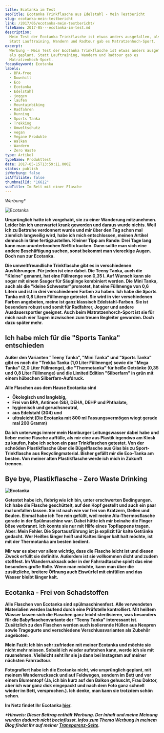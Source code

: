 ```yaml
---
title: Ecotanka im Test
seoTitle: Ecotanka Trinkflasche aus Edelstahl - Mein Testbericht
slug: ecotanka-mein-testbericht
link: /2017/05/ecotanka-mein-testbericht/
fileName: 2017-05---ecotanka-im-test.md
description:
  Mein Test der Ecotanka Trinkflasche ist etwas anders ausgefallen, als geplant.
  Statt Lauftraining, Wandern und Radtour gab es Matratzenhoch-Sport.
excerpt:
  Werbung - Mein Test der Ecotanka Trinkflasche ist etwas anders ausgefallen,
  als geplant. Statt Lauftraining, Wandern und Radtour gab es
  Matratzenhoch-Sport.
focusKeyword: Ecotanka
labels:
  - BPA-free
  - Downhill
  - Eco
  - Ecotanka
  - Edelstahl
  - joggen
  - laufen
  - Mountainbiking
  - Radfahren
  - Running
  - Sports Tanka
  - Trekking
  - Umweltschutz
  - vegan
  - Vegane Produkte
  - Walken
  - Wandern
  - Zero Waste
type: Artikel
typeName: Produkttest
date: 2017-05-15T13:59:11.000Z
status: publish
isWerbung: false
isAffiliate: false
thumbnailId: "16612"
subTitle: Im Bett mit einer Flasche
---
```


<em>Werbung\*</em>

![Ecotanka](http://cardamonchai.com/wp-content/uploads/2017/05/34514372262_29e6404b46_k-640x960.jpg)

<strong>

Ursprünglich hatte ich vorgehabt, sie zu einer Wanderung mitzunehmen. Leider bin
ich unerwartet krank geworden und daraus wurde nichts. Weil ich zu Bettruhe
verdonnert wurde und mir über den Tag schon mal ziemlich langweilig wird, habe
ich mich entschlossen, meinen Artikel dennoch in time fertigzustellen. Kleiner
Tipp am Rande: Drei Tage lang kann man ununterbrochen Netflix kucken. Dann
sollte man sich eine andere Beschäftigung suchen, sonst bekommt man viereckige
Augen. Doch nun zur Ecotanka.

Die umweltfreundliche Trinkflasche gibt es in verschiedenen Ausführungen. Für
jeden ist eine dabei. Die Teeny Tanka, auch die "Kleine" genannt, hat eine
Füllmenge von 0,35 l. Auf Wunsch kann sie sogar mit einem Sauger für Säuglinge
kombiniert werden. Die Mini Tanka, auch als die "kleine Schwester"promotet, hat
eine Füllmenge von 0,6 Litern und ist in drei verschiedenen Farben zu haben. Ich
habe die Sports Tanka mit 0,8 Litern Füllmenge getestet. Sie wird in vier
verschiedenen Farben angeboten, meine ist ganz klassisch Edelstahl-Farben. Sie
ist besonders robust und somit für Radfahrer, Jogger und andere Ausdauersportler
geeignet. Auch beim Matratzenhorch-Sport ist sie für mich nach vier Tagen
inzwischen zum treuen Begleiter geworden. Doch dazu später mehr.

## Ich habe mich für die "Sports Tanka" entschieden

Außer den Varianten "Teeny Tanka", "Mini Tanka" und "Sports Tanka" gibt es noch
die "Trekka Tanka (1,0 Liter Füllmenge) sowie die "Mega Tanka" (2,0 Liter
Füllmenge), die "Thermotanka" für heiße Getränke (0,35 und 0,8 Liter Füllmenge)
und die Limited Edition "Silberfarn" in grün mit einem hübschen
Silberfarn-Aufdruck.

Alle Flaschen aus dem Hause Ecotanka sind

<ul>
    <li>Ökologisch und langlebig,</li>
    <li>Frei von BPA, Antimon (Sb), DEHA, DEHP und Phthalate,</li>
    <li>hygienisch und geruchsneutral,</li>
    <li>aus Edelstahl (304) und</li>
    <li>ultraleicht (Die Ecotanka mit 800 ml Fassungsvermögen wiegt gerade mal 200 Gramm)</li>
</ul>

Da ich unterwegs immer mein Hamburger Leitungswasser dabei habe und lieber meine
Flasche auffülle, als mir eine aus Plastik irgendwo am Kiosk zu kaufen, habe ich
schon ein paar Trinkflaschen getestet. Von der schnöden Plastikflasche über die
Bügelflasche aus Glas bis zu Sport-Trinkflasche aus Recyclingmaterial. Bisher
gefällt mir die Eco-Tanka am besten. Von meiner alten Plastikflasche werde ich
mich in Zukunft trennen.

## Bye bye, Plastikflasche - Zero Waste Drinking

![Ecotanka](http://cardamonchai.com/wp-content/uploads/2017/05/34291309300_e761ac4aae_k-640x427.jpg)

Getestet habe ich, fiebrig wie ich bin, unter erschwerten Bedingungen. Ich habe
die Flasche geschüttelt, auf den Kopf gestellt und auch ein paar mal umfallen
lassen. Sie ist nach wie vor frei von Kratzern, Dellen und Beulen. Einmal habe
ich Tee rein gefüllt, weil meine Alu-Thermosflasche gerade in der Spülmaschine
war. Dabei hätte ich mir beinahe die Finger böse verbrannt. Ich konnte sie nur
mit Hilfe eines Topflappens tragen. Aber: Mein Fehler. Die Sportausführung ist
ja explizit für kalte Getränke gedacht. Wer Heißes länger heiß und Kaltes länger
kalt halt möchte, ist mit der Thermotanka am besten bedient.

Mir war es aber vor allem wichtig, dass die Flasche leicht ist und diesen Zweck
erfüllt sie definitiv. Außerdem ist sie vollkommen dicht und zudem stoßfest. Im
Wanderrucksack oder in der Fahrradtasche spielt das eine besonders große Rolle.
Wenn man möchte, kann man über die zusätzliche, breitere Öffnung auch Eiswürfel
mit einfüllen und das Wasser bleibt länger kalt.

## Ecotanka - Frei von Schadstoffen

Alle Flaschen von Ecotanka sind spülmaschinenfest. Alle verwendeten Materialien
werden laufend durch eine Prüfstelle kontrolliert. Mit heißem Wasser lassen sich
die Flaschen ganz leicht sterilisieren, was besonders für die
Babyflaschenvariante der "Teeny Tanka" interessant ist. Zusätzlich zu den
Flaschen werden auch isolierende Hüllen aus Neopren sowie Tragegurte und
verschiedene Verschlussvarianten als Zubehör angeboten.

Mein Fazit: Ich bin sehr zufrieden mit meiner Ecotanka und möchte sie nicht mehr
missen. Sobald ich wieder aufstehen kann, werde ich sie mit rausnehmen.
Vielleicht seht Ihr sie ja dann bei Instagram auf meiner nächsten Fahrradtour.

Fotografiert habe ich die Ecotanka nicht, wie ursprünglich geplant, mit meinem
Wanderrucksack und auf Feldwegen, sondern im Bett und vor einem Blumentopf (Ja,
ich bin kurz auf den Balkon gehuscht, Frau Doktor, aber ich war ganz dick
eingepackt und nach dem Foto ganz schnell wieder im Bett, versprochen.). Ich
denke, man kann sie trotzdem schön sehen.

Im Netz findet Ihr Ecotanka [hier](https://www.ecotanka.eu/).

<em>\*Hinweis: Dieser Beitrag enthält Werbung. Der Inhalt und meine Meinung
wurden dadurch nicht beeinflusst. Infos zum Thema Werbung in meinem Blog findet
Ihr auf meiner [Transparenz-Seite](/werbung/). </em>
